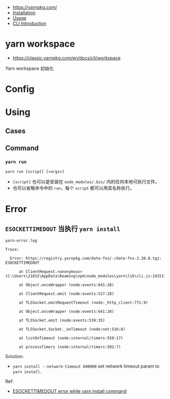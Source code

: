- https://yarnpkg.com/
- [Installation](https://classic.yarnpkg.com/en/docs/install#windows-stable) 
- [Usage](https://classic.yarnpkg.com/en/docs/usage) 
- [CLI Introduction](https://classic.yarnpkg.com/en/docs/cli/) 

# yarn workspace

- https://classic.yarnpkg.com/en/docs/cli/workspace

Yarn workspace 初始化

# Config



# Using

## Cases


## Command

### `yarn run`

`yarn run [script] [<args>]`

- `[script]` 也可以是安装在 `node_modules/.bin/` 内的任何本地可执行文件。
- 也可以省略命令中的 `run`，每个 `script` 都可以用其名称执行。


# Error

## `ESOCKETTIMEDOUT` 当执行 `yarn install`

`yarn-error.log`
```log
Trace:

  Error: https://registry.yarnpkg.com/date-fns/-/date-fns-2.30.0.tgz: ESOCKETTIMEDOUT

      at ClientRequest.<anonymous> (C:\Users\21632\AppData\Roaming\npm\node_modules\yarn\lib\cli.js:141517:19)

      at Object.onceWrapper (node:events:641:28)

      at ClientRequest.emit (node:events:527:28)

      at TLSSocket.emitRequestTimeout (node:_http_client:771:9)

      at Object.onceWrapper (node:events:641:28)

      at TLSSocket.emit (node:events:539:35)

      at TLSSocket.Socket._onTimeout (node:net:516:8)

      at listOnTimeout (node:internal/timers:559:17)

      at processTimers (node:internal/timers:502:7)
```

Solution:
- `yarn install --network-timeout 600000`
	set network timeout param to `yarn install`.


Ref:
- [ESOCKETTIMEDOUT error while yarn install command](https://stackoverflow.com/questions/55845756/esockettimedout-error-while-yarn-install-command) 

